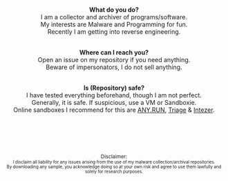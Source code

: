 <p align="center">
<br>
<b>What do you do?</b><br>  
I am a collector and archiver of programs/software.<br>
My interests are Malware and Programming for fun.<br>
Recently I am getting into reverse engineering.<br>
  
<p align="center">
<br>
<b>Where can I reach you?</b><br>
Open an issue on my repository if you need anything.<br>
Beware of impersonators, I do not sell anything.<br>
</p>

<p align="center">
<br>
<b>Is (Repository) safe?</b><br>
I have tested everything beforehand, though I am not perfect.<br>
Generally, it is safe. If suspicious, use a VM or Sandboxie.<br>
Online sandboxes I recommend for this are <a href="https://app.any.run">ANY.RUN</a>, <a href="https://tria.ge">Triage</a> & <a href="https://analyze.intezer.com">Intezer</a>.<br>
</p>

  
<p align="center">
<br>
<img src="https://komarev.com/ghpvc/?username=Yuankong666&style=for-the-badge&color=0047AB" alt=""/>
</p>
<p align="center">

<p align="center">
<br>
<img src="https://github.com/user-attachments/assets/b0cc0bf3-8edd-4f9a-8f4b-00397036fceb" alt=""/>
</p>
<p align="center">

<p align="center">
<br>
<sup>Disclaimer:</sup><br>
<sup><sub>I disclaim all liability for any issues arising from the use of my malware collection/archival repositories.</sub></sup><br>
<sup><sub>By downloading any sample, you acknowledge doing so at your own risk and agree to use them lawfully and solely for research purposes.</sub></sup>
</p>
<p align="center">
